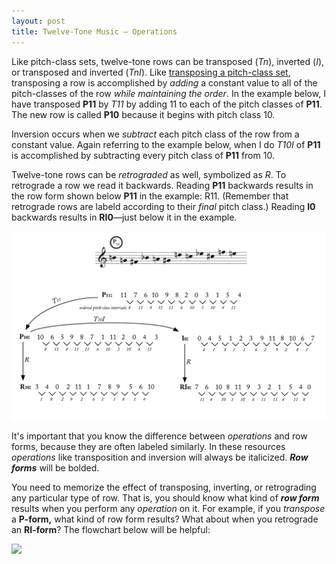 ```yaml
---
layout: post
title: Twelve-Tone Music — Operations
---
```


Like pitch-class sets, twelve-tone rows can be transposed (*Tn*),  inverted (*I*), or transposed and inverted (*TnI*). Like [transposing a pitch-class set](transposition.html), transposing a row is accomplished by *adding* a constant value to all of the pitch-classes of the row *while maintaining the order*. In the example below, I have transposed **P11** by *T11* by adding 11 to each of the pitch classes of **P11**. The new row is called **P10** because it begins with pitch class 10. 

Inversion occurs when we *subtract* each pitch class of the row from a constant value. Again referring to the example below, when I do *T10I* of **P11** is accomplished by subtracting every pitch class of **P11** from 10.

Twelve-tone rows can be _retrograded_ as well, symbolized as *R*. To retrograde a row we read it backwards. Reading **P11** backwards results in the row form shown below **P11** in the example: R11. (Remember that retrograde rows are labeld according to their *final* pitch class.) Reading **I0** backwards results in **RI0**—just below it in the example.

[![](Graphics/postTonal/operations.png)](Graphics/postTonal/operations.png)

It's important that you know the difference between *operations* and row forms, because they are often labeled similarly. In these resources *operations* like transposition and inversion will always be italicized. ***Row forms*** will be bolded.

You need to memorize the effect of transposing, inverting, or retrograding any particular type of row. That is, you should know what kind of ***row form*** results when you perform any *operation* on it. For example, if you *transpose* a **P-form,** what kind of row form results? What about when you retrograde an **RI-form**? The flowchart below will be helpful:

[![](Graphics/postTonal/abstractedRowClass.png)](Graphics/postTonal/abstractedRowClass.png)

 

